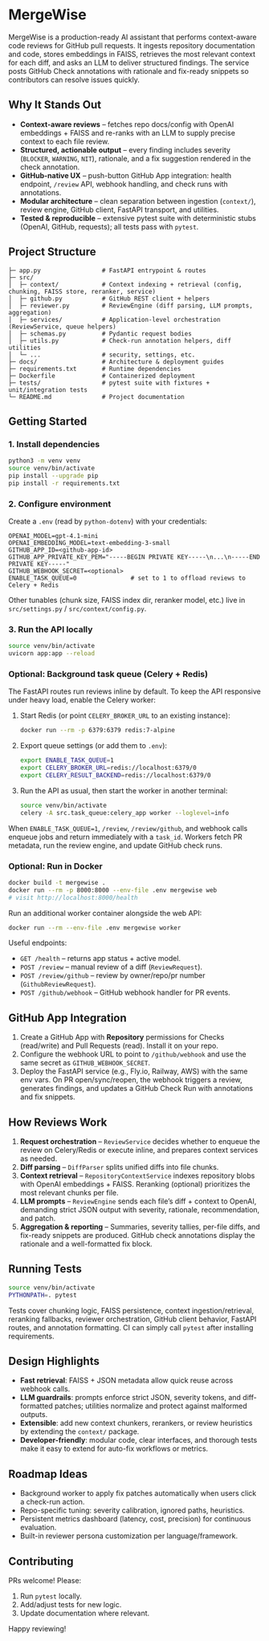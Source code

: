 # MergeWise

MergeWise is a production-ready AI assistant that performs context-aware code reviews for GitHub pull requests. It ingests repository documentation and code, stores embeddings in FAISS, retrieves the most relevant context for each diff, and asks an LLM to deliver structured findings. The service posts GitHub Check annotations with rationale and fix-ready snippets so contributors can resolve issues quickly.

## Why It Stands Out
- **Context-aware reviews** – fetches repo docs/config with OpenAI embeddings + FAISS and re-ranks with an LLM to supply precise context to each file review.
- **Structured, actionable output** – every finding includes severity (`BLOCKER`, `WARNING`, `NIT`), rationale, and a fix suggestion rendered in the check annotation.
- **GitHub-native UX** – push-button GitHub App integration: health endpoint, `/review` API, webhook handling, and check runs with annotations.
- **Modular architecture** – clean separation between ingestion (`context/`), review engine, GitHub client, FastAPI transport, and utilities.
- **Tested & reproducible** – extensive pytest suite with deterministic stubs (OpenAI, GitHub, requests); all tests pass with `pytest`.

## Project Structure
```
├─ app.py                 # FastAPI entrypoint & routes
├─ src/
│  ├─ context/            # Context indexing + retrieval (config, chunking, FAISS store, reranker, service)
│  ├─ github.py           # GitHub REST client + helpers
│  ├─ reviewer.py         # ReviewEngine (diff parsing, LLM prompts, aggregation)
│  ├─ services/           # Application-level orchestration (ReviewService, queue helpers)
│  ├─ schemas.py          # Pydantic request bodies
│  ├─ utils.py            # Check-run annotation helpers, diff utilities
│  └─ ...                 # security, settings, etc.
├─ docs/                  # Architecture & deployment guides
├─ requirements.txt       # Runtime dependencies
├─ Dockerfile             # Containerized deployment
├─ tests/                 # pytest suite with fixtures + unit/integration tests
└─ README.md              # Project documentation
```

## Getting Started
### 1. Install dependencies
```bash
python3 -m venv venv
source venv/bin/activate
pip install --upgrade pip
pip install -r requirements.txt
```

### 2. Configure environment
Create a `.env` (read by `python-dotenv`) with your credentials:
```
OPENAI_MODEL=gpt-4.1-mini
OPENAI_EMBEDDING_MODEL=text-embedding-3-small
GITHUB_APP_ID=<github-app-id>
GITHUB_APP_PRIVATE_KEY_PEM="-----BEGIN PRIVATE KEY-----\n...\n-----END PRIVATE KEY-----"
GITHUB_WEBHOOK_SECRET=<optional>
ENABLE_TASK_QUEUE=0               # set to 1 to offload reviews to Celery + Redis
``` 
Other tunables (chunk size, FAISS index dir, reranker model, etc.) live in `src/settings.py` / `src/context/config.py`.

### 3. Run the API locally
```bash
source venv/bin/activate
uvicorn app:app --reload
```

### Optional: Background task queue (Celery + Redis)
The FastAPI routes run reviews inline by default. To keep the API responsive under heavy load, enable the Celery worker:

1. Start Redis (or point `CELERY_BROKER_URL` to an existing instance):
   ```bash
   docker run --rm -p 6379:6379 redis:7-alpine
   ```
2. Export queue settings (or add them to `.env`):
   ```bash
   export ENABLE_TASK_QUEUE=1
   export CELERY_BROKER_URL=redis://localhost:6379/0
   export CELERY_RESULT_BACKEND=redis://localhost:6379/0
   ```
3. Run the API as usual, then start the worker in another terminal:
   ```bash
   source venv/bin/activate
   celery -A src.task_queue:celery_app worker --loglevel=info
   ```
When `ENABLE_TASK_QUEUE=1`, `/review`, `/review/github`, and webhook calls enqueue jobs and return immediately with a `task_id`. Workers fetch PR metadata, run the review engine, and update GitHub check runs.

### Optional: Run in Docker
```bash
docker build -t mergewise .
docker run --rm -p 8000:8000 --env-file .env mergewise web
# visit http://localhost:8000/health
```

Run an additional worker container alongside the web API:
```bash
docker run --rm --env-file .env mergewise worker
```

Useful endpoints:
- `GET /health` – returns app status + active model.
- `POST /review` – manual review of a diff (`ReviewRequest`).
- `POST /review/github` – review by owner/repo/pr number (`GithubReviewRequest`).
- `POST /github/webhook` – GitHub webhook handler for PR events.

## GitHub App Integration
1. Create a GitHub App with **Repository** permissions for Checks (read/write) and Pull Requests (read). Install it on your repo.
2. Configure the webhook URL to point to `/github/webhook` and use the same secret as `GITHUB_WEBHOOK_SECRET`.
3. Deploy the FastAPI service (e.g., Fly.io, Railway, AWS) with the same env vars. On PR open/sync/reopen, the webhook triggers a review, generates findings, and updates a GitHub Check Run with annotations and fix snippets.

## How Reviews Work
1. **Request orchestration** – `ReviewService` decides whether to enqueue the review on Celery/Redis or execute inline, and prepares context services as needed.
2. **Diff parsing** – `DiffParser` splits unified diffs into file chunks.
3. **Context retrieval** – `RepositoryContextService` indexes repository blobs with OpenAI embeddings + FAISS. Reranking (optional) prioritizes the most relevant chunks per file.
4. **LLM prompts** – `ReviewEngine` sends each file’s diff + context to OpenAI, demanding strict JSON output with severity, rationale, recommendation, and patch.
5. **Aggregation & reporting** – Summaries, severity tallies, per-file diffs, and fix-ready snippets are produced. GitHub check annotations display the rationale and a well-formatted fix block.

## Running Tests
```bash
source venv/bin/activate
PYTHONPATH=. pytest
```
Tests cover chunking logic, FAISS persistence, context ingestion/retrieval, reranking fallbacks, reviewer orchestration, GitHub client behavior, FastAPI routes, and annotation formatting. CI can simply call `pytest` after installing requirements.

## Design Highlights
- **Fast retrieval**: FAISS + JSON metadata allow quick reuse across webhook calls.
- **LLM guardrails**: prompts enforce strict JSON, severity tokens, and diff-formatted patches; utilities normalize and protect against malformed outputs.
- **Extensible**: add new context chunkers, rerankers, or review heuristics by extending the `context/` package.
- **Developer-friendly**: modular code, clear interfaces, and thorough tests make it easy to extend for auto-fix workflows or metrics.

## Roadmap Ideas
- Background worker to apply fix patches automatically when users click a check-run action.
- Repo-specific tuning: severity calibration, ignored paths, heuristics.
- Persistent metrics dashboard (latency, cost, precision) for continuous evaluation.
- Built-in reviewer persona customization per language/framework.

## Contributing
PRs welcome! Please:
1. Run `pytest` locally.
2. Add/adjust tests for new logic.
3. Update documentation where relevant.

Happy reviewing!
